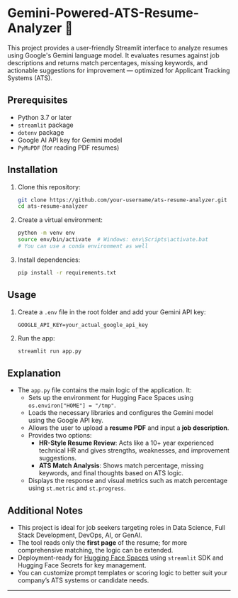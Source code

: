 # Gemini-Powered-ATS-Resume-Analyzer 📄

This project provides a user-friendly Streamlit interface to analyze resumes using Google's Gemini language model. It evaluates resumes against job descriptions and returns match percentages, missing keywords, and actionable suggestions for improvement — optimized for Applicant Tracking Systems (ATS).

## Prerequisites

- Python 3.7 or later  
- `streamlit` package  
- `dotenv` package  
- Google AI API key for Gemini model  
- `PyMuPDF` (for reading PDF resumes)

## Installation

1. Clone this repository:

    ```bash
    git clone https://github.com/your-username/ats-resume-analyzer.git
    cd ats-resume-analyzer
    ```

2. Create a virtual environment:

    ```bash
    python -m venv env
    source env/bin/activate  # Windows: env\Scripts\activate.bat
    # You can use a conda environment as well
    ```

3. Install dependencies:

    ```bash
    pip install -r requirements.txt
    ```

## Usage

1. Create a `.env` file in the root folder and add your Gemini API key:

    ```env
    GOOGLE_API_KEY=your_actual_google_api_key
    ```

2. Run the app:

    ```bash
    streamlit run app.py
    ```

## Explanation

- The `app.py` file contains the main logic of the application. It:
  - Sets up the environment for Hugging Face Spaces using `os.environ["HOME"] = "/tmp"`.
  - Loads the necessary libraries and configures the Gemini model using the Google API key.
  - Allows the user to upload a **resume PDF** and input a **job description**.
  - Provides two options:
    - **HR-Style Resume Review**: Acts like a 10+ year experienced technical HR and gives strengths, weaknesses, and improvement suggestions.
    - **ATS Match Analysis**: Shows match percentage, missing keywords, and final thoughts based on ATS logic.
  - Displays the response and visual metrics such as match percentage using `st.metric` and `st.progress`.

## Additional Notes

- This project is ideal for job seekers targeting roles in Data Science, Full Stack Development, DevOps, AI, or GenAI.
- The tool reads only the **first page** of the resume; for more comprehensive matching, the logic can be extended.
- Deployment-ready for [Hugging Face Spaces](https://huggingface.co/spaces) using `streamlit` SDK and Hugging Face Secrets for key management.
- You can customize prompt templates or scoring logic to better suit your company’s ATS systems or candidate needs.

---


